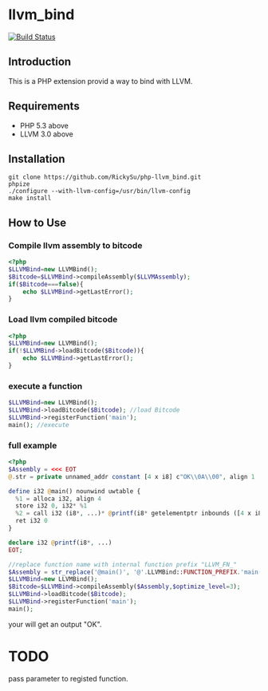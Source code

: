 llvm_bind
==================

[![Build Status](https://travis-ci.org/RickySu/php-llvm_bind.png?branch=master)](https://travis-ci.org/RickySu/php-llvm_bind)

Introduction
------------

This is a PHP extension provid a way to bind with LLVM.

Requirements
------------

* PHP 5.3 above
* LLVM 3.0 above

Installation
------------

```
git clone https://github.com/RickySu/php-llvm_bind.git
phpize
./configure --with-llvm-config=/usr/bin/llvm-config
make install
```

How to Use
----------

### Compile llvm assembly to bitcode

```php
<?php
$LLVMBind=new LLVMBind();
$Bitcode=$LLVMBind->compileAssembly($LLVMAssembly);
if($Bitcode===false){
    echo $LLVMBind->getLastError();
}
```

### Load llvm compiled bitcode

```php
<?php
$LLVMBind=new LLVMBind();
if(!$LLVMBind->loadBitcode($Bitcode)){
    echo $LLVMBind->getLastError();
}
```

### execute a function

```php
$LLVMBind=new LLVMBind();
$LLVMBind->loadBitcode($Bitcode); //load Bitcode
$LLVMBind->registerFunction('main');
main(); //execute
```

### full example

```php
<?php
$Assembly = <<< EOT
@.str = private unnamed_addr constant [4 x i8] c"OK\\0A\\00", align 1

define i32 @main() nounwind uwtable {
  %1 = alloca i32, align 4
  store i32 0, i32* %1
  %2 = call i32 (i8*, ...)* @printf(i8* getelementptr inbounds ([4 x i8]* @.str, i32 0, i32 0))
  ret i32 0
}

declare i32 @printf(i8*, ...)
EOT;

//replace function name with internal function prefix "LLVM_FN_"
$Assembly = str_replace('@main()', '@'.LLVMBind::FUNCTION_PREFIX.'main()', $Assembly);
$LLVMBind=new LLVMBind();
$Bitcode=$LLVMBind->compileAssembly($Assembly,$optimize_level=3);
$LLVMBind->loadBitcode($Bitcode);
$LLVMBind->registerFunction('main');
main();
```

your will get an output "OK".

TODO
=======

pass parameter to registed function.
